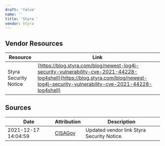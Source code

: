 ```yaml
---
draft: 'false'
name: ''
title: 'Styra '
vendor: Styra
---
```


## Vendor Resources
| Resource | Link |
| --- | --- |
| Styra Security Notice | [https://blog.styra.com/blog/newest-log4j-security-vulnerability-cve-2021-44228-log4shell](https://blog.styra.com/blog/newest-log4j-security-vulnerability-cve-2021-44228-log4shell) |



## Sources
| Date | Attribution | Description |
| --- | --- | --- |
| 2021-12-17 14:04:59 | [CISAGov](https://raw.githubusercontent.com/cisagov/log4j-affected-db/develop/README.md) | Updated vendor link Styra Security Notice.  |
